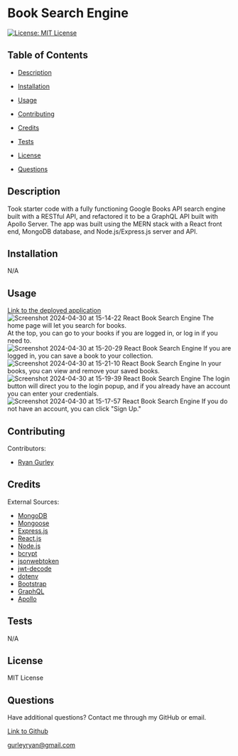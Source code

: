 # Book Search Engine


[![License: MIT License](https://img.shields.io/badge/License-MIT-green.svg)](https://opensource.org/license/mit/)

## Table of Contents

 * [Description](#description)

 * [Installation](#installation)

 * [Usage](#usage)

 * [Contributing](#contributing)

 * [Credits](#credits)

 * [Tests](#tests)

 * [License](#license)

 * [Questions](#questions)

## Description

Took starter code with a fully functioning Google Books API search engine built with a RESTful API, and refactored it to be a GraphQL API built with Apollo Server. The app was built using the MERN stack with a React front end, MongoDB database, and Node.js/Express.js server and API.

## Installation

N/A

## Usage

[Link to the deployed application](https://book-search-engine-kert.onrender.com/) <br />
![Screenshot 2024-04-30 at 15-14-22 React Book Search Engine](https://github.com/gurleyryan/Book-Search-Engine/assets/48134032/1f191c9c-27db-4b8d-9614-5e13adc90c53)
The home page will let you search for books. <br /> At the top, you can go to your books if you are logged in, or log in if you need to. <br />
![Screenshot 2024-04-30 at 15-20-29 React Book Search Engine](https://github.com/gurleyryan/Book-Search-Engine/assets/48134032/10146cf7-7f1b-453e-a31b-2737709b59d2)
If you are logged in, you can save a book to your collection. <br />
![Screenshot 2024-04-30 at 15-21-10 React Book Search Engine](https://github.com/gurleyryan/Book-Search-Engine/assets/48134032/dce42ec1-22a8-45f6-b539-b39832e3ac83)
In your books, you can view and remove your saved books. <br />
![Screenshot 2024-04-30 at 15-19-39 React Book Search Engine](https://github.com/gurleyryan/Book-Search-Engine/assets/48134032/9a3dcaa5-5785-453f-9151-98afa872084f)
The login button will direct you to the login popup, and if you already have an account you can enter your credentials. <br />
![Screenshot 2024-04-30 at 15-17-57 React Book Search Engine](https://github.com/gurleyryan/Book-Search-Engine/assets/48134032/ad948dce-ffa4-4eea-9a64-8c38e4696e08)
If you do not have an account, you can click "Sign Up." 

## Contributing

Contributors: <br />

- [Ryan Gurley](https://github.com/gurleyryan)

## Credits

External Sources: <br />
- [MongoDB](https://www.mongodb.com/) <br />
- [Mongoose](https://www.npmjs.com/package/mongoose) <br />
- [Express.js](https://www.npmjs.com/package/express) <br />
- [React.js](https://react.dev/) <br />
- [Node.js](https://nodejs.org/en) <br />
- [bcrypt](https://www.npmjs.com/package/bcrypt) <br />
- [jsonwebtoken](https://www.npmjs.com/package/jsonwebtoken) <br />
- [jwt-decode](https://www.npmjs.com/package/jwt-decode) <br />
- [dotenv](https://www.npmjs.com/package/dotenv) <br />
- [Bootstrap](https://getbootstrap.com/) <br />
- [GraphQL](https://graphql.org/) <br />
- [Apollo](https://www.apollographql.com/) <br />

## Tests

N/A

## License

MIT License

## Questions

Have additional questions? Contact me through my GitHub or email.

[Link to Github](https://github.com/gurleyryan)

<a href="mailto:gurleyryan@gmail.com">gurleyryan@gmail.com</a>
